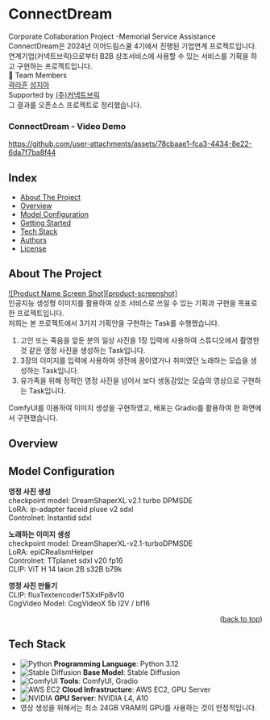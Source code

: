 # ConnectDream
Corporate Collaboration Project -Memorial Service Assistance  
ConnectDream은 2024년 이어드림스쿨 4기에서 진행된 기업연계 프로젝트입니다.  
연계기업(커넥트브릭)으로부터 B2B 상조서비스에 사용할 수 있는 서비스를 기획을 하고 구현하는 프로젝트입니다.   
🚀 Team Members  
[곽라흔](https://github.com/rahoney) [성지아](https://github.com/jiasung00)  
Supported by [(주)커넥트브릭](https://connectbrick.com/)  
그 결과를 오픈소스 프로젝트로 정리했습니다.



### ConnectDream - Video Demo
https://github.com/user-attachments/assets/78cbaae1-fca3-4434-8e22-6da7f7ba8f44

## Index
  - [About The Project](#about-the-project) 
  - [Overview](#overview)
  - [Model Configuration](#Model-Configuration)
  - [Getting Started](#getting-started)
  - [Tech Stack](#tech-stack)
  - [Authors](#authors)
  - [License](#license)
<!--  Other options to write Readme
  - [Deployment](#deployment)
  - [Used or Referenced Projects](Used-or-Referenced-Projects)

<!-- ABOUT THE PROJECT -->
## About The Project

[![Product Name Screen Shot][product-screenshot]](https://example.com)  
인공지능 생성형 이미지를 활용하여 상조 서비스로 쓰일 수 있는 기획과 구현을 목표로 한 프로젝트입니다.  
저희는 본 프로젝트에서 3가지 기획안을 구현하는 Task를 수행했습니다.  
1. 고인 또는 죽음을 앞둔 분의 일상 사진을 1장 입력에 사용하여 스튜디오에서 촬영한 것 같은 영정 사진을 생성하는 Task입니다.  
2. 3장의 이미지를 입력에 사용하여 생전에 꿈이였거나 취미였던 노래하는 모습을 생성하는 Task입니다.  
3. 유가족을 위해 정적인 영정 사진을 넘어서 보다 생동감있는 모습의 영상으로 구현하는 Task입니다.  

ComfyUI를 이용하여 이미지 생성을 구현하였고, 배포는 Gradio를 활용하여 한 화면에서 구현했습니다.  


## Overview
<!-- Write Overview about this project -->

## Model Configuration  
**영정 사진 생성**  
checkpoint model: DreamShaperXL v2.1 turbo DPMSDE  
LoRA: ip-adapter faceid pluse v2 sdxl  
Controlnet: Instantid sdxl  

**노래하는 이미지 생성**  
checkpoint model: DreamShaperXL-v2.1-turboDPMSDE  
LoRA: epiCRealismHelper  
Controlnet: TTplanet sdxl v20 fp16  
CLIP: ViT H 14 laion 2B s32B b79k  
  
**영정 사진 만들기**  
CLIP: fluxTextencoderT5XxlFp8v10  
CogVideo Model: CogVideoX 5b I2V / bf16  

<p align="right">(<a href="#readme-top">back to top</a>)</p>

## Tech Stack
- ![Python](https://path-to-your-python-icon.png) **Programming Language**: Python 3.12
- ![Stable Diffusion](https://path-to-your-stable-diffusion-icon.png) **Base Model**: Stable Diffusion
- ![ComfyUI](https://path-to-your-comfyui-icon.png) **Tools**: ComfyUI, Gradio
- ![AWS EC2](https://path-to-your-aws-ec2-icon.png) **Cloud Infrastructure**: AWS EC2, GPU Server
- ![NVIDIA](https://path-to-your-nvidia-icon.png) **GPU Server**: NVIDIA L4, A10
- 영상 생성을 위해서는 최소 24GB VRAM의 GPU를 사용하는 것이 안정적입니다.
